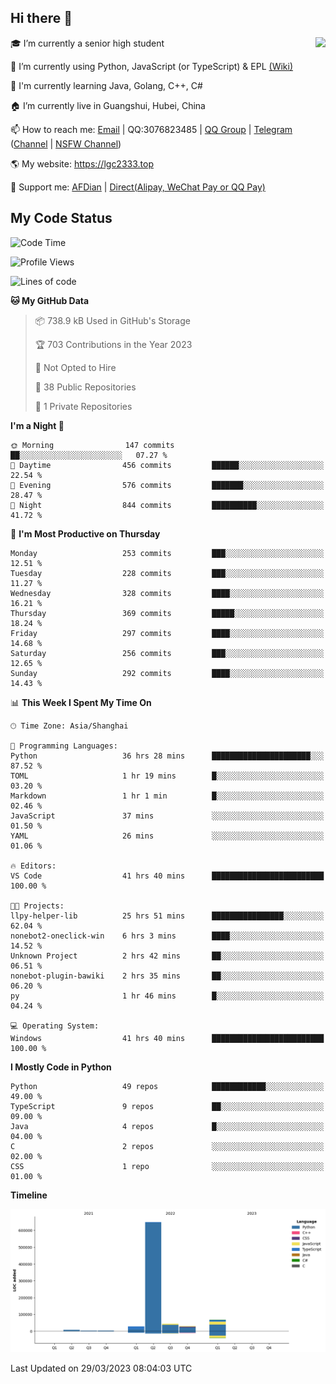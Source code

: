 ## Hi there 👋

<div width="50%">
<img align="right" src="https://readme.lgc2333.top/api?username=lgc2333&show_icons=true" />
</div>

🎓 I’m currently a senior high student

📝 I’m currently using Python, JavaScript (or TypeScript) & EPL [(Wiki)](https://en.wikipedia.org/wiki/Easy_Programming_Language)

📒 I'm currently learning Java, Golang, C++, C#

🏠 I’m currently live in Guangshui, Hubei, China

📫 How to reach me: [Email](mailto:lgc2333@126.com) | QQ:3076823485 | [QQ Group](https://jq.qq.com/?_wv=1027&k=ktwOHdU2) | [Telegram](https://t.me/@lgc2333) ([Channel](https://t.me/stu2333_pd) | [NSFW Channel](https://t.me/stu_collection))

🌎 My website: <https://lgc2333.top>

🤝 Support me: [AFDian](https://afdian.net/@lgc2333) | [Direct(Alipay, WeChat Pay or QQ Pay)](https://s2.loli.net/2022/02/03/MLqe53BjWOAhpcF.png)

## My Code Status

<!--START_SECTION:waka-->
![Code Time](http://img.shields.io/badge/Code%20Time-1%2C161%20hrs%2024%20mins-blue)

![Profile Views](http://img.shields.io/badge/Profile%20Views-1-blue)

![Lines of code](https://img.shields.io/badge/From%20Hello%20World%20I%27ve%20Written-833.1%20thousand%20lines%20of%20code-blue)

**🐱 My GitHub Data** 

> 📦 738.9 kB Used in GitHub's Storage 
 > 
> 🏆 703 Contributions in the Year 2023
 > 
> 🚫 Not Opted to Hire
 > 
> 📜 38 Public Repositories 
 > 
> 🔑 1 Private Repositories 
 > 
**I'm a Night 🦉** 

```text
🌞 Morning                147 commits         ██░░░░░░░░░░░░░░░░░░░░░░░   07.27 % 
🌆 Daytime                456 commits         ██████░░░░░░░░░░░░░░░░░░░   22.54 % 
🌃 Evening                576 commits         ███████░░░░░░░░░░░░░░░░░░   28.47 % 
🌙 Night                  844 commits         ██████████░░░░░░░░░░░░░░░   41.72 % 
```
📅 **I'm Most Productive on Thursday** 

```text
Monday                   253 commits         ███░░░░░░░░░░░░░░░░░░░░░░   12.51 % 
Tuesday                  228 commits         ███░░░░░░░░░░░░░░░░░░░░░░   11.27 % 
Wednesday                328 commits         ████░░░░░░░░░░░░░░░░░░░░░   16.21 % 
Thursday                 369 commits         █████░░░░░░░░░░░░░░░░░░░░   18.24 % 
Friday                   297 commits         ████░░░░░░░░░░░░░░░░░░░░░   14.68 % 
Saturday                 256 commits         ███░░░░░░░░░░░░░░░░░░░░░░   12.65 % 
Sunday                   292 commits         ████░░░░░░░░░░░░░░░░░░░░░   14.43 % 
```


📊 **This Week I Spent My Time On** 

```text
🕑︎ Time Zone: Asia/Shanghai

💬 Programming Languages: 
Python                   36 hrs 28 mins      ██████████████████████░░░   87.52 % 
TOML                     1 hr 19 mins        █░░░░░░░░░░░░░░░░░░░░░░░░   03.20 % 
Markdown                 1 hr 1 min          █░░░░░░░░░░░░░░░░░░░░░░░░   02.46 % 
JavaScript               37 mins             ░░░░░░░░░░░░░░░░░░░░░░░░░   01.50 % 
YAML                     26 mins             ░░░░░░░░░░░░░░░░░░░░░░░░░   01.06 % 

🔥 Editors: 
VS Code                  41 hrs 40 mins      █████████████████████████   100.00 % 

🐱‍💻 Projects: 
llpy-helper-lib          25 hrs 51 mins      ████████████████░░░░░░░░░   62.04 % 
nonebot2-oneclick-win    6 hrs 3 mins        ████░░░░░░░░░░░░░░░░░░░░░   14.52 % 
Unknown Project          2 hrs 42 mins       ██░░░░░░░░░░░░░░░░░░░░░░░   06.51 % 
nonebot-plugin-bawiki    2 hrs 35 mins       ██░░░░░░░░░░░░░░░░░░░░░░░   06.20 % 
py                       1 hr 46 mins        █░░░░░░░░░░░░░░░░░░░░░░░░   04.24 % 

💻 Operating System: 
Windows                  41 hrs 40 mins      █████████████████████████   100.00 % 
```

**I Mostly Code in Python** 

```text
Python                   49 repos            ████████████░░░░░░░░░░░░░   49.00 % 
TypeScript               9 repos             ██░░░░░░░░░░░░░░░░░░░░░░░   09.00 % 
Java                     4 repos             █░░░░░░░░░░░░░░░░░░░░░░░░   04.00 % 
C                        2 repos             ░░░░░░░░░░░░░░░░░░░░░░░░░   02.00 % 
CSS                      1 repo              ░░░░░░░░░░░░░░░░░░░░░░░░░   01.00 % 
```



**Timeline**

![Lines of Code chart](https://raw.githubusercontent.com/lgc2333/lgc2333/main/assets/bar_graph.png)


 Last Updated on 29/03/2023 08:04:03 UTC
<!--END_SECTION:waka-->
